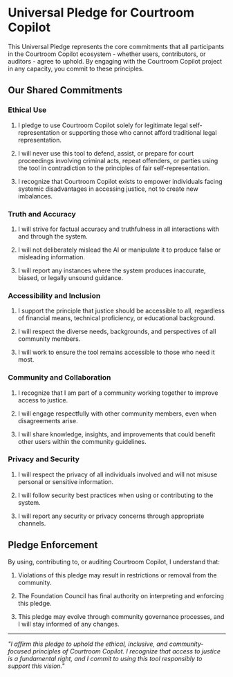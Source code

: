 # Universal Pledge for Courtroom Copilot

This Universal Pledge represents the core commitments that all participants in the Courtroom Copilot ecosystem - whether users, contributors, or auditors - agree to uphold. By engaging with the Courtroom Copilot project in any capacity, you commit to these principles.

## Our Shared Commitments

### Ethical Use

1. I pledge to use Courtroom Copilot solely for legitimate legal self-representation or supporting those who cannot afford traditional legal representation.

2. I will never use this tool to defend, assist, or prepare for court proceedings involving criminal acts, repeat offenders, or parties using the tool in contradiction to the principles of fair self-representation.

3. I recognize that Courtroom Copilot exists to empower individuals facing systemic disadvantages in accessing justice, not to create new imbalances.

### Truth and Accuracy

1. I will strive for factual accuracy and truthfulness in all interactions with and through the system.

2. I will not deliberately mislead the AI or manipulate it to produce false or misleading information.

3. I will report any instances where the system produces inaccurate, biased, or legally unsound guidance.

### Accessibility and Inclusion

1. I support the principle that justice should be accessible to all, regardless of financial means, technical proficiency, or educational background.

2. I will respect the diverse needs, backgrounds, and perspectives of all community members.

3. I will work to ensure the tool remains accessible to those who need it most.

### Community and Collaboration

1. I recognize that I am part of a community working together to improve access to justice.

2. I will engage respectfully with other community members, even when disagreements arise.

3. I will share knowledge, insights, and improvements that could benefit other users within the community guidelines.

### Privacy and Security

1. I will respect the privacy of all individuals involved and will not misuse personal or sensitive information.

2. I will follow security best practices when using or contributing to the system.

3. I will report any security or privacy concerns through appropriate channels.

## Pledge Enforcement

By using, contributing to, or auditing Courtroom Copilot, I understand that:

1. Violations of this pledge may result in restrictions or removal from the community.

2. The Foundation Council has final authority on interpreting and enforcing this pledge.

3. This pledge may evolve through community governance processes, and I will stay informed of any changes.

---

*"I affirm this pledge to uphold the ethical, inclusive, and community-focused principles of Courtroom Copilot. I recognize that access to justice is a fundamental right, and I commit to using this tool responsibly to support this vision."*
